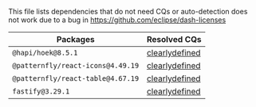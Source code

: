 This file lists dependencies that do not need CQs or auto-detection does not work due to a bug in https://github.com/eclipse/dash-licenses

| Packages | Resolved CQs |
| --- | --- |
| `@hapi/hoek@8.5.1` | [clearlydefined](https://clearlydefined.io/definitions/npm/npmjs/@hapi/hoek/8.5.1) |
| `@patternfly/react-icons@4.49.19` | [clearlydefined](https://clearlydefined.io/definitions/npm/npmjs/@patternfly/react-icons/4.49.19) |
| `@patternfly/react-table@4.67.19` | [clearlydefined](https://clearlydefined.io/definitions/npm/npmjs/@patternfly/react-table/4.67.19) |
| `fastify@3.29.1` | [clearlydefined](https://clearlydefined.io/definitions/npm/npmjs/-/fastify/3.29.1) |
